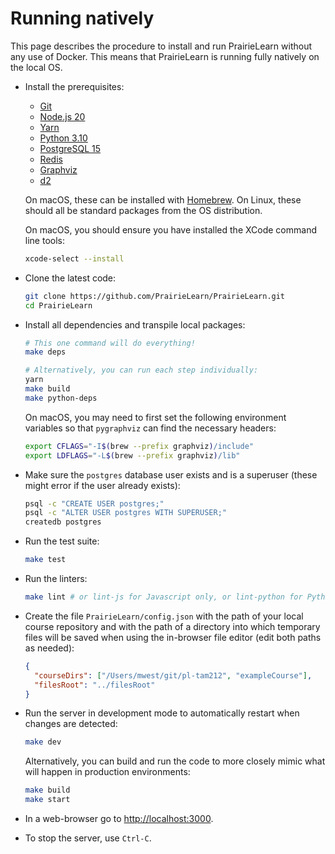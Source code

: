 # Running natively

This page describes the procedure to install and run PrairieLearn without any use of Docker. This means that PrairieLearn is running fully natively on the local OS.

- Install the prerequisites:

  - [Git](https://git-scm.com)
  - [Node.js 20](https://nodejs.org)
  - [Yarn](https://classic.yarnpkg.com)
  - [Python 3.10](https://www.python.org)
  - [PostgreSQL 15](https://www.postgresql.org)
  - [Redis](https://redis.io)
  - [Graphviz](https://graphviz.org)
  - [d2](https://d2lang.com)

  On macOS, these can be installed with [Homebrew](http://brew.sh/). On Linux, these should all be standard packages from the OS distribution.

  On macOS, you should ensure you have installed the XCode command line tools:

  ```sh
  xcode-select --install
  ```

- Clone the latest code:

  ```sh
  git clone https://github.com/PrairieLearn/PrairieLearn.git
  cd PrairieLearn
  ```

- Install all dependencies and transpile local packages:

  ```sh
  # This one command will do everything!
  make deps

  # Alternatively, you can run each step individually:
  yarn
  make build
  make python-deps
  ```

  On macOS, you may need to first set the following environment variables so that `pygraphviz` can find the necessary headers:

  ```sh
  export CFLAGS="-I$(brew --prefix graphviz)/include"
  export LDFLAGS="-L$(brew --prefix graphviz)/lib"
  ```

- Make sure the `postgres` database user exists and is a superuser (these might error if the user already exists):

  ```sh
  psql -c "CREATE USER postgres;"
  psql -c "ALTER USER postgres WITH SUPERUSER;"
  createdb postgres
  ```

- Run the test suite:

  ```sh
  make test
  ```

- Run the linters:

  ```sh
  make lint # or lint-js for Javascript only, or lint-python for Python only
  ```

- Create the file `PrairieLearn/config.json` with the path of your local course repository and with the path of a directory into which temporary files will be saved when using the in-browser file editor (edit both paths as needed):

  ```json title="config.json"
  {
    "courseDirs": ["/Users/mwest/git/pl-tam212", "exampleCourse"],
    "filesRoot": "../filesRoot"
  }
  ```

- Run the server in development mode to automatically restart when changes are detected:

  ```sh
  make dev
  ```

  Alternatively, you can build and run the code to more closely mimic what will happen in production environments:

  ```sh
  make build
  make start
  ```

- In a web-browser go to [http://localhost:3000](http://localhost:3000).

- To stop the server, use `Ctrl-C`.
